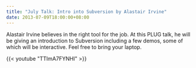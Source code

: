 ```yaml
---
title: "July Talk: Intro into Subversion by Alastair Irvine"
date: 2013-07-09T18:00:00+08:00
---
```


Alastair Irvine believes in the right tool for the job. At this PLUG
talk, he will be giving an introduction to Subversion including a few
demos, some of which will be interactive. Feel free to bring your
laptop.
<!--more-->

{{< youtube "TTImA7FYNHI" >}}
